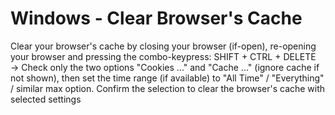 # Windows - Clear Browser's Cache
Clear your browser's cache by closing your browser (if-open), re-opening your browser and pressing the combo-keypress:  SHIFT + CTRL + DELETE   →   Check only the two options "Cookies ..." and "Cache ..." (ignore cache if not shown), then set the time range (if available) to "All Time" / "Everything" / similar max option. Confirm the selection to clear the browser's cache with selected settings